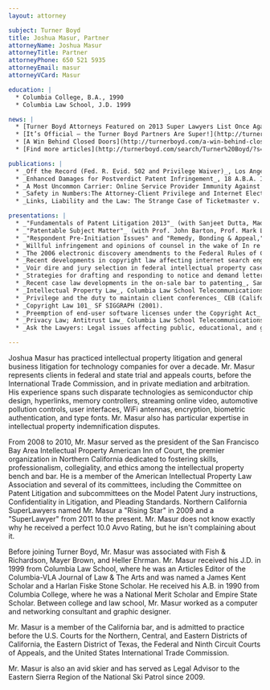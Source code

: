 ```yaml
---
layout: attorney

subject: Turner Boyd
title: Joshua Masur, Partner
attorneyName: Joshua Masur
attorneyTitle: Partner
attorneyPhone: 650 521 5935
attorneyEmail: masur
attorneyVCard: Masur

education: |
  * Columbia College, B.A., 1990
  * Columbia Law School, J.D. 1999

news: |
  * [Turner Boyd Attorneys Featured on 2013 Super Lawyers List Once Again!](http://turnerboyd.com/turner-boyd-attorneys-featured-on-2013-super-lawyers-list-once-again/)
  * [It’s Official — the Turner Boyd Partners Are Super!](http://turnerboyd.com/it%e2%80%99s-official-%e2%80%94-the-turner-boyd-partners-are-super-lawyers/)
  * [A Win Behind Closed Doors](http://turnerboyd.com/a-win-behind-closed-doors/)
  * [Find more articles](http://turnerboyd.com/search/Turner%20Boyd/?s=masur&cat=9) about Joshua Masur

publications: |
  * _Off the Record (Fed. R. Evid. 502 and Privilege Waiver)_, Los Angeles Daily J. (December 4, 2008), (with Matthew L. Levine and William B. Mateja)
  * _Enhanced Damages for Postverdict Patent Infringement_, 18 A.B.A. Intel. Prop. Lit. 4 (2007), (with Ian N. Feinberg)
  * _A Most Uncommon Carrier: Online Service Provider Immunity Against Defamation Claims in Blumenthal v. Drudge_, 40 Jurimetrics J. 217 (2000).
  * _Safety in Numbers:The Attorney-Client Privilege and Internet Electronic Mail_, 14 Berkeley Tech. L.J. 1117 (1999).
  * _Links, Liability and the Law: The Strange Case of Ticketmaster v. Microsoft_, 23 Colum.- VLA J.L. & Arts 405 (1999).

presentations: |
  * _"Fundamentals of Patent Litigation 2013"_ (with Sanjeet Dutta, Madison C. Jellins and Joseph P. Lavelle) Practising Law Institute (2013).
  * _"Patentable Subject Matter"_ (with Prof. John Barton, Prof. Mark Lemley, Prof. Oskar Liivak, and Michelle Rhyu), Stanford Law School Conference on Intellectual Property Law and the * Biosciences (2009).
  * _"Respondent Pre-Initiation Issues" and "Remedy, Bonding & Appeal,"_ Fish & Richardson ITC BootCamp, Washington DC and Silicon Valley CA (2009).
  * _Willful infringement and opinions of counsel in the wake of In re Seagate_, San Francisco Bay Area Intellectual Property Inn of Court (2007).
  * _The 2006 electronic discovery amendments to the Federal Rules of Civil Procedure_, San Francisco Bay Area Intellectual Property Inn of Court (2006).
  * _Recent developments in copyright law affecting internet search engines_, San Francisco Bay Area Intellectual Property Inn of Court (2006).
  * _Voir dire and jury selection in federal intellectual property cases_, San Francisco Bay Area Intellectual Property Inn of Court (2005).
  * _Strategies for drafting and responding to notice and demand letters alleging patent infringement_, San Francisco Bay Area Intellectual Property Inn of Court (2003).
  * _Recent case law developments in the on-sale bar to patenting_, San Francisco Bay Area Intellectual Property Inn of Court (2002).
  * _Intellectual Property Law_, Columbia Law School Telecommunications Law Course (2000, 2001).
  * _Privilege and the duty to maintain client conferences_ CEB (California State Bar) (2001).
  * _Copyright Law 101_ SF SIGGRAPH (2001).
  * _Preemption of end-user software licenses under the Copyright Act_ Heller Ehrman (2000).
  * _Privacy Law; Antitrust Law_ Columbia Law School Telecommunications Law Course (1999).
  * _Ask the Lawyers: Legal issues affecting public, educational, and governmental cable channelsWestern Alliance for Community Media annual conference (1999).

---
```


Joshua Masur has practiced intellectual property litigation and general business litigation for technology companies for over a decade. Mr. Masur represents clients in federal and state trial and appeals courts, before the International Trade Commission, and in private mediation and arbitration. His experience spans such disparate technologies as semiconductor chip design, hyperlinks, memory controllers, streaming online video, automotive pollution controls, user interfaces, WiFi antennas, encryption, biometric authentication, and type fonts. Mr. Masur also has particular expertise in intellectual property indemnification disputes.

From 2008 to 2010, Mr. Masur served as the president of the San Francisco Bay Area Intellectual Property American Inn of Court, the premier organization in Northern California dedicated to fostering skills, professionalism, collegiality, and ethics among the intellectual property bench and bar. He is a member of the American Intellectual Property Law Association and several of its committees, including the Committee on Patent Litigation and subcommittees on the Model Patent Jury instructions, Confidentiality in Litigation, and Pleading Standards. Northern California SuperLawyers named Mr. Masur a "Rising Star" in 2009 and a "SuperLawyer" from 2011 to the present. Mr. Masur does not know exactly why he received a perfect 10.0 Avvo Rating, but he isn't complaining about it.

Before joining Turner Boyd, Mr. Masur was associated with Fish & Richardson, Mayer Brown, and Heller Ehrman. Mr. Masur received his J.D. in 1999 from Columbia Law School, where he was an Articles Editor of the Columbia-VLA Journal of Law & The Arts and was named a James Kent Scholar and a Harlan Fiske Stone Scholar. He received his A.B. in 1990 from Columbia College, where he was a National Merit Scholar and Empire State Scholar. Between college and law school, Mr. Masur worked as a computer and networking consultant and graphic designer.

Mr. Masur is a member of the California bar, and is admitted to practice before the U.S. Courts for the Northern, Central, and Eastern Districts of California, the Eastern District of Texas, the Federal and Ninth Circuit Courts of Appeals, and the United States International Trade Commission.

Mr. Masur is also an avid skier and has served as Legal Advisor to the Eastern Sierra Region of the National Ski Patrol since 2009.

